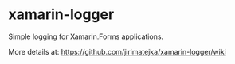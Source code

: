 # xamarin-logger
Simple logging for Xamarin.Forms applications. 

More details at: https://github.com/jirimatejka/xamarin-logger/wiki
